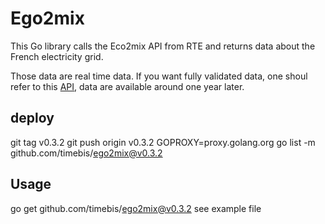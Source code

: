 # Ego2mix

This Go library calls the Eco2mix API from RTE and returns data about the French electricity grid.

Those data are real time data.
If you want fully validated data, one shoul refer to this [API](https://odre.opendatasoft.com/explore/dataset/eco2mix-national-cons-def/information/?disjunctive.nature), data are available around one year later.
## deploy
git tag v0.3.2
git push origin v0.3.2
GOPROXY=proxy.golang.org go list -m github.com/timebis/ego2mix@v0.3.2

## Usage
go get github.com/timebis/ego2mix@v0.3.2
see example file